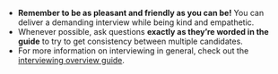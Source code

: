 - **Remember to be as pleasant and friendly as you can be!** You can deliver a demanding interview while being kind and empathetic.
- Whenever possible, ask questions **exactly as they’re worded in the guide** to try to get consistency between multiple candidates.
- For more information on interviewing in general, check out the [interviewing overview guide]({{site.baseurl}}/eng-hiring/interviews/).